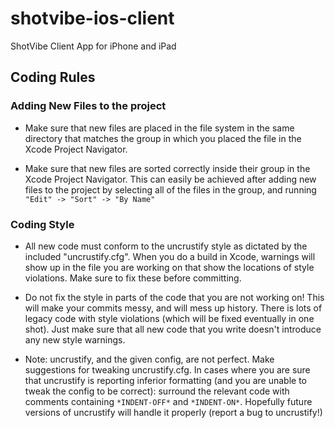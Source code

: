 shotvibe-ios-client
===================

ShotVibe Client App for iPhone and iPad

## Coding Rules

### Adding New Files to the project

-   Make sure that new files are placed in the file system in the same
    directory that matches the group in which you placed the file in the Xcode
    Project Navigator.

-   Make sure that new files are sorted correctly inside their group in the
    Xcode Project Navigator. This can easily be achieved after adding new files
    to the project by selecting all of the files in the group, and running
    `"Edit" -> "Sort" -> "By Name"`

### Coding Style

-   All new code must conform to the uncrustify style as dictated by the
    included "uncrustify.cfg". When you do a build in Xcode, warnings will show
    up in the file you are working on that show the locations of style
    violations. Make sure to fix these before committing.

-   Do not fix the style in parts of the code that you are not working on! This
    will make your commits messy, and will mess up history. There is lots of
    legacy code with style violations (which will be fixed eventually in one
    shot). Just make sure that all new code that you write doesn't introduce
    any new style warnings.

-   Note: uncrustify, and the given config, are not perfect. Make suggestions
    for tweaking uncrustify.cfg. In cases where you are sure that uncrustify is
    reporting inferior formatting (and you are unable to tweak the config to be
    correct): surround the relevant code with comments containing
    `*INDENT-OFF*` and `*INDENT-ON*`. Hopefully future versions of uncrustify
    will handle it properly (report a bug to uncrustify!)
